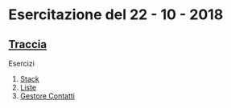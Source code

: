 # Esercitazione del 22 - 10 - 2018

[Traccia](traccia.pdf)
---
Esercizi
  1. [Stack](./stack)
  2. [Liste](./liste)
  3. [Gestore Contatti](./contatti)
